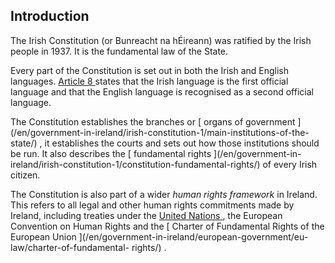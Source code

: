 ##  Introduction

The Irish Constitution (or Bunreacht na hÉireann) was ratified by the Irish
people in 1937. It is the fundamental law of the State.

Every part of the Constitution is set out in both the Irish and English
languages. [ Article 8
](https://www.irishstatutebook.ie/eli/cons/en/html#part2) states that the
Irish language is the first official language and that the English language is
recognised as a second official language.

The Constitution establishes the branches or [ organs of government
](/en/government-in-ireland/irish-constitution-1/main-institutions-of-the-
state/) , it establishes the courts and sets out how those institutions should
be run. It also describes the [ fundamental rights ](/en/government-in-
ireland/irish-constitution-1/constitution-fundamental-rights/) of every Irish
citizen.

The Constitution is also part of a wider _human rights framework_ in Ireland.
This refers to all legal and other human rights commitments made by Ireland,
including treaties under the [ United Nations
](http://www.un.org/en/index.html) , the European Convention on Human Rights
and the [ Charter of Fundamental Rights of the European Union
](/en/government-in-ireland/european-government/eu-law/charter-of-fundamental-
rights/) .
